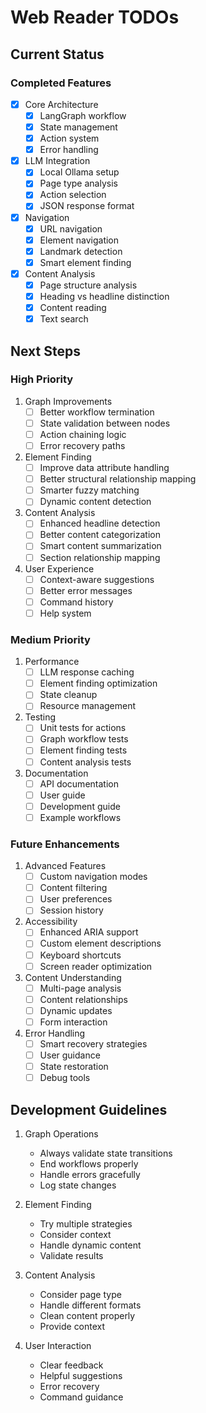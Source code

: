 # Web Reader TODOs

## Current Status

### Completed Features
- [x] Core Architecture
  - [x] LangGraph workflow
  - [x] State management
  - [x] Action system
  - [x] Error handling

- [x] LLM Integration
  - [x] Local Ollama setup
  - [x] Page type analysis
  - [x] Action selection
  - [x] JSON response format

- [x] Navigation
  - [x] URL navigation
  - [x] Element navigation
  - [x] Landmark detection
  - [x] Smart element finding

- [x] Content Analysis
  - [x] Page structure analysis
  - [x] Heading vs headline distinction
  - [x] Content reading
  - [x] Text search

## Next Steps

### High Priority

1. Graph Improvements
   - [ ] Better workflow termination
   - [ ] State validation between nodes
   - [ ] Action chaining logic
   - [ ] Error recovery paths

2. Element Finding
   - [ ] Improve data attribute handling
   - [ ] Better structural relationship mapping
   - [ ] Smarter fuzzy matching
   - [ ] Dynamic content detection

3. Content Analysis
   - [ ] Enhanced headline detection
   - [ ] Better content categorization
   - [ ] Smart content summarization
   - [ ] Section relationship mapping

4. User Experience
   - [ ] Context-aware suggestions
   - [ ] Better error messages
   - [ ] Command history
   - [ ] Help system

### Medium Priority

1. Performance
   - [ ] LLM response caching
   - [ ] Element finding optimization
   - [ ] State cleanup
   - [ ] Resource management

2. Testing
   - [ ] Unit tests for actions
   - [ ] Graph workflow tests
   - [ ] Element finding tests
   - [ ] Content analysis tests

3. Documentation
   - [ ] API documentation
   - [ ] User guide
   - [ ] Development guide
   - [ ] Example workflows

### Future Enhancements

1. Advanced Features
   - [ ] Custom navigation modes
   - [ ] Content filtering
   - [ ] User preferences
   - [ ] Session history

2. Accessibility
   - [ ] Enhanced ARIA support
   - [ ] Custom element descriptions
   - [ ] Keyboard shortcuts
   - [ ] Screen reader optimization

3. Content Understanding
   - [ ] Multi-page analysis
   - [ ] Content relationships
   - [ ] Dynamic updates
   - [ ] Form interaction

4. Error Handling
   - [ ] Smart recovery strategies
   - [ ] User guidance
   - [ ] State restoration
   - [ ] Debug tools

## Development Guidelines

1. Graph Operations
   - Always validate state transitions
   - End workflows properly
   - Handle errors gracefully
   - Log state changes

2. Element Finding
   - Try multiple strategies
   - Consider context
   - Handle dynamic content
   - Validate results

3. Content Analysis
   - Consider page type
   - Handle different formats
   - Clean content properly
   - Provide context

4. User Interaction
   - Clear feedback
   - Helpful suggestions
   - Error recovery
   - Command guidance
